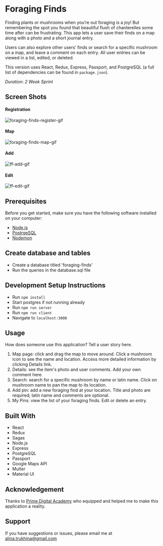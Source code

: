 
# Foraging Finds

Finding plants or mushrooms when you’re out foraging is a joy! But remembering the spot you found that beautiful flush of chanterelles some time after can be frustrating. This app lets a user save their finds on a map along with a photo and a short journal entry. 

Users can also explore other users’ finds or search for a specific mushroom on a map, and leave a comment on each entry. All user entries can be viewed in a list, edited, or deleted.

This version uses React, Redux, Express, Passport, and PostgreSQL (a full list of dependencies can be found in `package.json`).

_Duration: 2 Week Sprint_

## Screen Shots

#### Registration
![foraging-finds-register-gif](https://user-images.githubusercontent.com/46235932/205517000-5e612ffd-55f4-47e2-918a-a87c60a52eb4.gif)

#### Map
![foraging-finds-map-gif](https://user-images.githubusercontent.com/46235932/205517002-66b8ecd1-bd24-402b-8dfe-94bf01681f1c.gif)

#### Add
![ff-add-gif](https://user-images.githubusercontent.com/46235932/205517033-bb740ea9-c23f-4b9b-9f4b-d0dad4309184.gif)

#### Edit 
![ff-edit-gif](https://user-images.githubusercontent.com/46235932/205517044-1be4abf6-80e4-4ae2-af35-3844c558a034.gif)

## Prerequisites

Before you get started, make sure you have the following software installed on your computer:

- [Node.js](https://nodejs.org/en/)
- [PostrgeSQL](https://www.postgresql.org/)
- [Nodemon](https://nodemon.io/)

## Create database and tables

- Create a database titled 'foraging-finds'
- Run the queries in the database.sql file

## Development Setup Instructions

- Run `npm install`
- Start postgres if not running already
- Run `npm run server`
- Run `npm run client`
- Navigate to `localhost:3000`

## Usage
How does someone use this application? Tell a user story here.

1. Map page: click and drag the map to move around. Click a mushroom icon to see the name and location. Access more detailed information by clicking Details link.
2. Details: see the item's photo and user comments. Add your own comment here.
3. Search: search for a specific mushroom by name or latin name. Click on mushroom name to pan the map to its location.
4. Add pin: add a new foraging find at your location. Title and photo are required; latin name and comments are optional.
5. My Pins: view the list of your foraging finds. Edit or delete an entry.

## Built With

- React
- Redux
- Sagas
- Node.js
- Express
- PostgreSQL
- Passport
- Google Maps API
- Multer
- Material UI

## Acknowledgement
Thanks to [Prime Digital Academy](www.primeacademy.io) who equipped and helped me to make this application a reality.

## Support
If you have suggestions or issues, please email me at [alina.trukhina@gmail.com](alina.trukhina@gmail.com)
